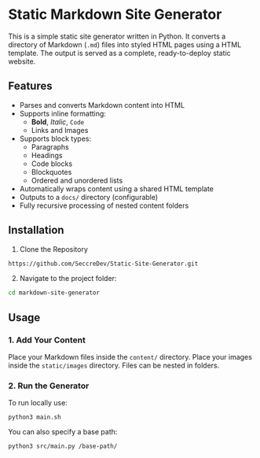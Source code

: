 # Static Markdown Site Generator

This is a simple static site generator written in Python. It converts a directory of Markdown (`.md`) files into styled HTML pages using a HTML template. The output is served as a complete, ready-to-deploy static website.

## Features

- Parses and converts Markdown content into HTML
- Supports inline formatting:
  - **Bold**, _Italic_, `Code`
  - Links and Images
- Supports block types:
  - Paragraphs
  - Headings 
  - Code blocks 
  - Blockquotes 
  - Ordered and unordered lists
- Automatically wraps content using a shared HTML template
- Outputs to a `docs/` directory (configurable)
- Fully recursive processing of nested content folders

## Installation
1. Clone the Repository

```sh
https://github.com/SeccreDev/Static-Site-Generator.git
```

2. Navigate to the project folder:
```sh
cd markdown-site-generator
```

## Usage

### 1. Add Your Content

Place your Markdown files inside the `content/` directory. Place your images inside the `static/images` directory. Files can be nested in folders.

### 2. Run the Generator
To run locally use:
```
python3 main.sh
```
You can also specify a base path:
```
python3 src/main.py /base-path/
```

